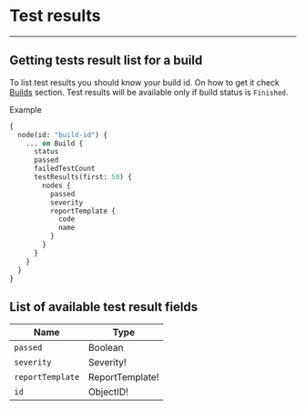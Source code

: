 # Test results
---
## Getting tests result list for a build

To list test results you should know your build id. On how to get it check [Builds](builds?id=listing-builds-for-a-test-suite) section.
Test results will be available only if build status is `Finished`.

Example

```graphql
{
  node(id: "build-id") {
    ... on Build {
      status
      passed
      failedTestCount
      testResults(first: 50) {
        nodes {
          passed
          severity
          reportTemplate {
            code
            name
          }
        }
      }
    }
  }
}
```

## List of available test result fields

Name | Type
--- | ---
`passed` | Boolean
`severity` | Severity!
`reportTemplate` | ReportTemplate!
`id` | ObjectID!